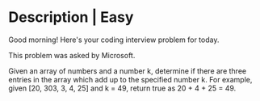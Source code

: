 # Description | Easy

Good morning! Here's your coding interview problem for today.

This problem was asked by Microsoft.

Given an array of numbers and a number k, determine if there are three entries in the array which add up to the specified number k.
For example, given [20, 303, 3, 4, 25] and k = 49, return true as 20 + 4 + 25 = 49.
